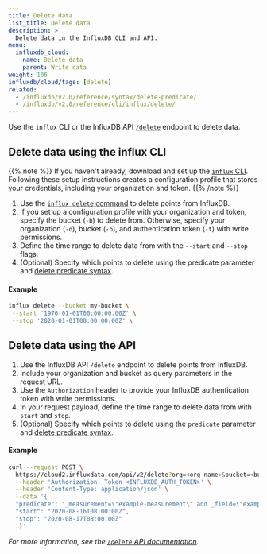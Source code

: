 ```yaml
---
title: Delete data
list_title: Delete data
description: >
  Delete data in the InfluxDB CLI and API.
menu:
  influxdb_cloud:
    name: Delete data
    parent: Write data
weight: 106
influxdb/cloud/tags: [delete]
related:
  - /influxdb/v2.0/reference/syntax/delete-predicate/
  - /influxdb/v2.0/reference/cli/influx/delete/
---
```

<!--
## Delete data in the InfluxDB UI

Delete data from buckets you've created. You cannot delete data from system buckets.

### Delete data from buckets

1. Click **Load Data** in the navigation bar.

    {{< nav-icon "load data" >}}

2. Select **Buckets**.
3. Next to the bucket with data you want to delete, click **Delete Data by Filter**.
4. In the **Delete Data** window that appears:
  - Select a **Target Bucket** to delete data from.
  - Enter a **Time Range** to delete data from.
  - Click **+ Add Filter** to filter by tag key and value pair.
  - Select **I understand that this cannot be undone**.
5. Click **Confirm Delete** to delete the selected data.

### Delete data from the Data Explorer

1. Click the **Data Explorer** icon in the sidebar.

    {{< nav-icon "data-explorer" >}}

2. Click **Delete Data** in the top navigation bar.
3. In the **Delete Data** window that appears:
  - Select a **Target Bucket** to delete data from.
  - Enter a **Time Range** to delete data from.
  - Click **+ Add Filter** to filter by tag key-value pairs.
  - Select **I understand that this cannot be undone**.
4. Click **Confirm Delete** to delete the selected data.
!-->

Use the `influx` CLI or the InfluxDB API [`/delete`](/influxdb/v2.0/api/#/paths/~1delete/post) endpoint to delete data.

## Delete data using the influx CLI

{{% note %}}
If you haven't already, download and set up the [`influx` CLI](/influxdb/cloud/get-started/#optional-download-install-and-use-the-influx-cli). Following these setup instructions creates a configuration profile that stores your credentials, including your organization and token.
{{% /note %}}

1. Use the [`influx delete` command](/influxdb/v2.0/reference/cli/influx/delete/) to delete points from InfluxDB.
2. If you set up a configuration profile with your organization and token, specify the bucket (`-b`) to delete from. Otherwise, specify your organization (`-o`), bucket (`-b`), and authentication token (`-t`) with write permissions.
3. Define the time range to delete data from with the `--start` and `--stop` flags.
4. (Optional) Specify which points to delete using the predicate parameter and [delete predicate syntax](/influxdb/v2.0/reference/syntax/delete-predicate/).

#### Example

```sh
influx delete --bucket my-bucket \
 --start '1970-01-01T00:00:00.00Z' \
 --stop '2020-01-01T00:00:00.00Z' \
```

## Delete data using the API

1. Use the InfluxDB API `/delete` endpoint to delete points from InfluxDB.
2. Include your organization and bucket as query parameters in the request URL.
3. Use the `Authorization` header to provide your InfluxDB authentication token with write permissions.
4. In your request payload, define the time range to delete data from with `start` and `stop`.
5. (Optional) Specify which points to delete using the `predicate` parameter and [delete predicate syntax](/influxdb/v2.0/reference/syntax/delete-predicate/).

#### Example

```sh
curl --request POST \
  https://cloud2.influxdata.com/api/v2/delete?org=<org-name>&bucket=<bucket-name> \
  --header 'Authorization: Token <INFLUXDB_AUTH_TOKEN>' \
  --header 'Content-Type: application/json' \
  --data '{
  "predicate": "_measurement=\"example-measurement\" and _field=\"example-field\"",
  "start": "2020-08-16T08:00:00Z",
  "stop": "2020-08-17T08:00:00Z"
   }'
```

   _For more information, see the [`/delete` API documentation](/influxdb/v2.0/api/#/paths/~1delete/post)._
